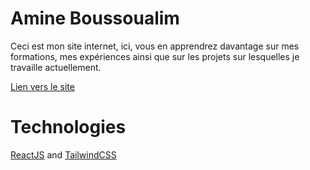 # Amine Boussoualim

Ceci est mon site internet, ici, vous en apprendrez davantage sur mes formations, mes expériences ainsi que sur les projets sur lesquelles je travaille actuellement.

[Lien vers le site](https://amineboussoualim.fr)

# Technologies
[ReactJS](https://fr.reactjs.org/) and [TailwindCSS](https://tailwindcss.com/)
